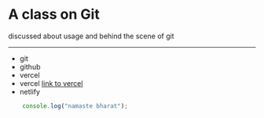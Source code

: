 # A class on Git

discussed about usage and  behind the scene of git

---

- git
- github
- vercel
- vercel [link to vercel](https://vercel.com)
- netlify

```javascript
    console.log("namaste bharat");
```
